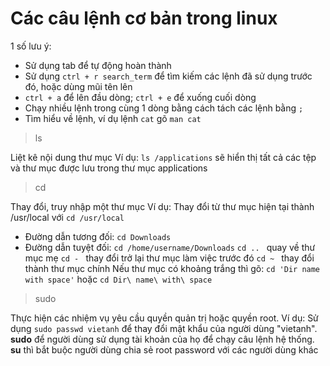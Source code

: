 # Các câu lệnh cơ bản trong linux

1 số lưu ý:
* Sử dụng tab để tự động hoàn thành
* Sử dụng `ctrl + r search_term` để tìm kiếm các lệnh đã sử dụng trước đó, hoặc dùng mũi tên lên
* `ctrl + a` để lên đầu dòng; `ctrl + e` để xuống cuối dòng
* Chạy nhiều lệnh trong cùng 1 dòng bằng cách tách các lệnh bằng `;`
* Tìm hiểu về lệnh, ví dụ lệnh `cat` gõ `man cat`

> ls

Liệt kê nội dung thư mục
Ví dụ: `ls /applications` sẽ hiển thị tất cả các tệp và thư mục được lưu trong thư mục applications

> cd

Thay đổi, truy nhập một thư mục
Ví dụ: Thay đổi từ thư mục hiện tại thành /usr/local với `cd /usr/local`
* Đường dẫn tương đối: `cd Downloads`
* Đường dẫn tuyệt đối: `cd /home/username/Downloads`
`cd .. ` quay về thư mục mẹ
`cd - ` thay đổi trở lại thư mục làm việc trước đó
`cd ~ ` thay đổi thành thư mục chính
Nếu thư mục có khoảng trắng thì gõ: `cd 'Dir name with space'` hoặc `cd Dir\ name\ with\ space`

>sudo

Thực hiện các nhiệm vụ yêu cầu quyền quản trị hoặc quyền root.
Ví dụ: Sử dụng `sudo passwd vietanh` để thay đổi mật khẩu của người dùng "vietanh".
**sudo** để người dùng sử dụng tài khoản của họ để chạy câu lệnh hệ thống. **su** thì bắt buộc người dùng chia sẻ root password với các người dùng khác
